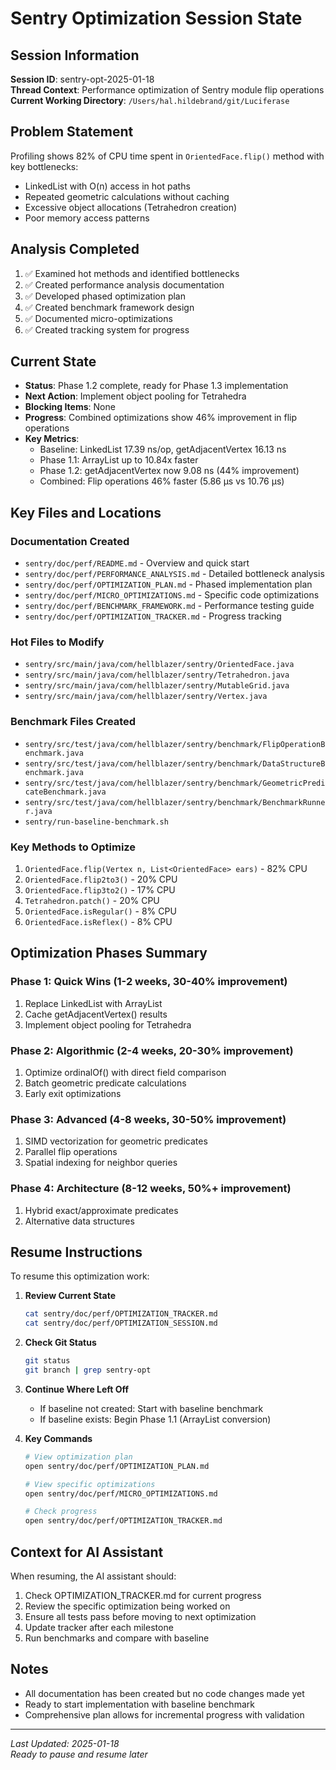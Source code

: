 # Sentry Optimization Session State

## Session Information
**Session ID**: sentry-opt-2025-01-18  
**Thread Context**: Performance optimization of Sentry module flip operations  
**Current Working Directory**: `/Users/hal.hildebrand/git/Luciferase`

## Problem Statement
Profiling shows 82% of CPU time spent in `OrientedFace.flip()` method with key bottlenecks:
- LinkedList with O(n) access in hot paths
- Repeated geometric calculations without caching
- Excessive object allocations (Tetrahedron creation)
- Poor memory access patterns

## Analysis Completed
1. ✅ Examined hot methods and identified bottlenecks
2. ✅ Created performance analysis documentation
3. ✅ Developed phased optimization plan
4. ✅ Created benchmark framework design
5. ✅ Documented micro-optimizations
6. ✅ Created tracking system for progress

## Current State
- **Status**: Phase 1.2 complete, ready for Phase 1.3 implementation
- **Next Action**: Implement object pooling for Tetrahedra
- **Blocking Items**: None
- **Progress**: Combined optimizations show 46% improvement in flip operations
- **Key Metrics**: 
  - Baseline: LinkedList 17.39 ns/op, getAdjacentVertex 16.13 ns
  - Phase 1.1: ArrayList up to 10.84x faster
  - Phase 1.2: getAdjacentVertex now 9.08 ns (44% improvement)
  - Combined: Flip operations 46% faster (5.86 µs vs 10.76 µs)

## Key Files and Locations

### Documentation Created
- `sentry/doc/perf/README.md` - Overview and quick start
- `sentry/doc/perf/PERFORMANCE_ANALYSIS.md` - Detailed bottleneck analysis
- `sentry/doc/perf/OPTIMIZATION_PLAN.md` - Phased implementation plan
- `sentry/doc/perf/MICRO_OPTIMIZATIONS.md` - Specific code optimizations
- `sentry/doc/perf/BENCHMARK_FRAMEWORK.md` - Performance testing guide
- `sentry/doc/perf/OPTIMIZATION_TRACKER.md` - Progress tracking

### Hot Files to Modify
- `sentry/src/main/java/com/hellblazer/sentry/OrientedFace.java`
- `sentry/src/main/java/com/hellblazer/sentry/Tetrahedron.java`
- `sentry/src/main/java/com/hellblazer/sentry/MutableGrid.java`
- `sentry/src/main/java/com/hellblazer/sentry/Vertex.java`

### Benchmark Files Created
- `sentry/src/test/java/com/hellblazer/sentry/benchmark/FlipOperationBenchmark.java`
- `sentry/src/test/java/com/hellblazer/sentry/benchmark/DataStructureBenchmark.java`
- `sentry/src/test/java/com/hellblazer/sentry/benchmark/GeometricPredicateBenchmark.java`
- `sentry/src/test/java/com/hellblazer/sentry/benchmark/BenchmarkRunner.java`
- `sentry/run-baseline-benchmark.sh`

### Key Methods to Optimize
1. `OrientedFace.flip(Vertex n, List<OrientedFace> ears)` - 82% CPU
2. `OrientedFace.flip2to3()` - 20% CPU
3. `OrientedFace.flip3to2()` - 17% CPU
4. `Tetrahedron.patch()` - 20% CPU
5. `OrientedFace.isRegular()` - 8% CPU
6. `OrientedFace.isReflex()` - 8% CPU

## Optimization Phases Summary

### Phase 1: Quick Wins (1-2 weeks, 30-40% improvement)
1. Replace LinkedList with ArrayList
2. Cache getAdjacentVertex() results
3. Implement object pooling for Tetrahedra

### Phase 2: Algorithmic (2-4 weeks, 20-30% improvement)
1. Optimize ordinalOf() with direct field comparison
2. Batch geometric predicate calculations
3. Early exit optimizations

### Phase 3: Advanced (4-8 weeks, 30-50% improvement)
1. SIMD vectorization for geometric predicates
2. Parallel flip operations
3. Spatial indexing for neighbor queries

### Phase 4: Architecture (8-12 weeks, 50%+ improvement)
1. Hybrid exact/approximate predicates
2. Alternative data structures

## Resume Instructions

To resume this optimization work:

1. **Review Current State**
   ```bash
   cat sentry/doc/perf/OPTIMIZATION_TRACKER.md
   cat sentry/doc/perf/OPTIMIZATION_SESSION.md
   ```

2. **Check Git Status**
   ```bash
   git status
   git branch | grep sentry-opt
   ```

3. **Continue Where Left Off**
   - If baseline not created: Start with baseline benchmark
   - If baseline exists: Begin Phase 1.1 (ArrayList conversion)

4. **Key Commands**
   ```bash
   # View optimization plan
   open sentry/doc/perf/OPTIMIZATION_PLAN.md
   
   # View specific optimizations
   open sentry/doc/perf/MICRO_OPTIMIZATIONS.md
   
   # Check progress
   open sentry/doc/perf/OPTIMIZATION_TRACKER.md
   ```

## Context for AI Assistant

When resuming, the AI assistant should:
1. Check OPTIMIZATION_TRACKER.md for current progress
2. Review the specific optimization being worked on
3. Ensure all tests pass before moving to next optimization
4. Update tracker after each milestone
5. Run benchmarks and compare with baseline

## Notes
- All documentation has been created but no code changes made yet
- Ready to start implementation with baseline benchmark
- Comprehensive plan allows for incremental progress with validation

---
*Last Updated: 2025-01-18*  
*Ready to pause and resume later*